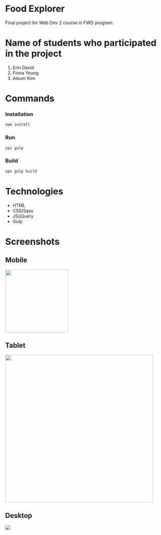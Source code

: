 # Food Explorer

Final project for Web Dev 2 course in FWD program.

# Name of students who participated in the project

  1.  Erin David
  2.  Fiona Yeung
  3.  Aleum Kim
# Commands
### Installation

```bash
npm install
```

### Run

```bash
npx gulp
```

### Build

```bash
npx gulp build
```

# Technologies

  *  HTML
  *  CSS/Sass
  *  JS/jQuery
  *  Gulp

# Screenshots

  ## Mobile

  <img src="./dev/assets/images/ss-mobile.png" width="200px">

  ## Tablet

  <img src="./dev/assets/images/ss-tablet.png" width="470px">

  ## Desktop

  <img src="./dev/assets/images/ss-desktop.png">

